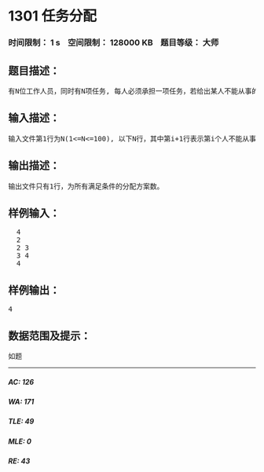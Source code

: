 # 1301 任务分配   
### 时间限制： 1 s&nbsp;&nbsp;&nbsp;&nbsp;空间限制： 128000 KB&nbsp;&nbsp;&nbsp;&nbsp;题目等级： 大师  
## 题目描述：  

<pre>
有N位工作人员，同时有N项任务, 每人必须承担一项任务，若给出某人不能从事的某些任务, 问要安排好工作,共有多少种方案?
</pre>
  
  
## 输入描述：  

<pre>
输入文件第1行为N(1<=N<=100), 以下N行，其中第i+1行表示第i个人不能从事的任务编号, 任务之间用空隔分开, 若第i个人没有限制条件，则第i+1行为空行, 所有人员不能从事的任务之和不大于25。
</pre>
  
  
## 输出描述：  

<pre>
输出文件只有1行，为所有满足条件的分配方案数。
</pre>
  
  
## 样例输入：  

<pre>
  4
  2
  2 3
  3 4
  4
</pre>
  
  
## 样例输出：  

<pre>
4
</pre>
  
  
## 数据范围及提示：  

<pre>
如题
</pre>
  
  
***  

##### AC: 126  
##### WA: 171  
##### TLE: 49  
##### MLE: 0  
##### RE: 43  

